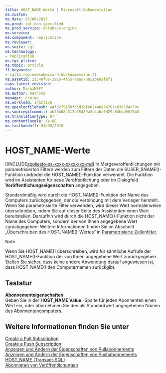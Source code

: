 ```yaml
---
title: HOST_NAME-Werte | Microsoft-Dokumentation
ms.custom: 
ms.date: 03/06/2017
ms.prod: sql-non-specified
ms.prod_service: database-engine
ms.service: 
ms.component: replication
ms.reviewer: 
ms.suite: sql
ms.technology:
- replication
ms.tgt_pltfrm: 
ms.topic: article
f1_keywords:
- sql13.rep.newsubwizard.hostnamevalue.f1
ms.assetid: 21548f08-2910-4a55-baac-b911ba9afaf1
caps.latest.revision: 
author: MashaMSFT
ms.author: mathoma
manager: craigg
ms.workload: Inactive
ms.openlocfilehash: a4fb2f9158fc5d1bfe02440a34701c63d1d4d50c
ms.sourcegitcommit: ab25b08a312d35489a2c4a6a0d29a04bbd90f64d
ms.translationtype: HT
ms.contentlocale: de-DE
ms.lasthandoff: 03/08/2018
---
```

# <a name="hostname-values"></a>HOST_NAME-Werte
[!INCLUDE[appliesto-ss-xxxx-xxxx-xxx-md](../../includes/appliesto-ss-xxxx-xxxx-xxx-md.md)]
  In Mergeveröffentlichungen mit parametrisierten Filtern werden zum Filtern der Daten die SUSER_SNAME()-Funktion und/oder die HOST_NAME()-Funktion verwendet. Die Funktion wird im Assistenten für neue Veröffentlichung oder im Dialogfeld **Veröffentlichungseigenschaften** angegeben.  
  
 Standardmäßig wird durch die HOST_NAME()-Funktion der Name des Computers zurückgegeben, der die Verbindung mit dem Verleger herstellt. Wenn Sie parametrisierte Filter verwenden, wird dieser Wert normalerweise überschrieben, indem Sie auf dieser Seite des Assistenten einen Wert bereitstellen. Daraufhin wird durch die HOST_NAME()-Funktion nicht der Name des Computers, sondern der von Ihnen angegebene Wert zurückgegeben. Weitere Informationen finden Sie im Abschnitt „Überschreiben des HOST_NAME()-Wertes“ in [Parametrisierte Zeilenfilter](../../relational-databases/replication/merge/parameterized-filters-parameterized-row-filters.md).  
  
> [!NOTE]  
>  Wenn Sie HOST_NAME() überschreiben, wird für sämtliche Aufrufe der HOST_NAME()-Funktion der von Ihnen angegebene Wert zurückgegeben. Stellen Sie sicher, dass keine andere Anwendung darauf angewiesen ist, dass HOST_NAME() den Computernamen zurückgibt.  
  
## <a name="options"></a>Tastatur  
 **Abonnementeigenschaften**  
 Geben Sie in der **HOST_NAME Value** -Spalte für jeden Abonnenten einen Wert ein, oder übernehmen Sie den als Standardwert angegebenen Namen des Abonnentencomputers.  
  
## <a name="see-also"></a>Weitere Informationen finden Sie unter  
 [Create a Pull Subscription](../../relational-databases/replication/create-a-pull-subscription.md)   
 [Create a Push Subscription](../../relational-databases/replication/create-a-push-subscription.md)   
 [Anzeigen und Ändern der Eigenschaften von Pullabonnements](../../relational-databases/replication/view-and-modify-pull-subscription-properties.md)   
 [Anzeigen und Ändern der Eigenschaften von Pushabonnements](../../relational-databases/replication/view-and-modify-push-subscription-properties.md)   
 [HOST_NAME &#40;Transact-SQL&#41;](../../t-sql/functions/host-name-transact-sql.md)   
 [Abonnieren von Veröffentlichungen](../../relational-databases/replication/subscribe-to-publications.md)  
  
  
